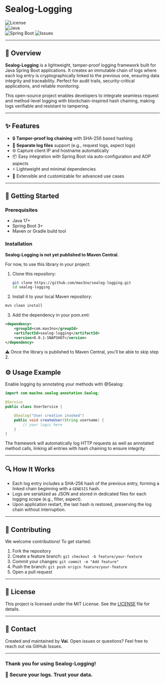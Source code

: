 # Sealog-Logging

![License](https://img.shields.io/badge/license-MIT-green)  
![Java](https://img.shields.io/badge/language-Java-blue)  
![Spring Boot](https://img.shields.io/badge/framework-Spring%20Boot-brightgreen)
![Issues](https://img.shields.io/github/issues/max3no/sealog-logging)

---

## 🔗 Overview

**Sealog-Logging** is a lightweight, tamper-proof logging framework built for Java Spring Boot applications. It creates an immutable chain of logs where each log entry is cryptographically linked to the previous one, ensuring data integrity and traceability. Perfect for audit trails, security-critical applications, and reliable monitoring.

This open-source project enables developers to integrate seamless request and method-level logging with blockchain-inspired hash chaining, making logs verifiable and resistant to tampering.

---

## ✨ Features

- 🔒 **Tamper-proof log chaining** with SHA-256 based hashing
- 📝 **Separate log files** support (e.g., request logs, aspect logs)
- 🌐 Capture client IP and hostname automatically
- 📦 Easy integration with Spring Boot via auto-configuration and AOP aspects
- ⚡ Lightweight and minimal dependencies
- 🔧 Extensible and customizable for advanced use cases

---

## 🚀 Getting Started

### Prerequisites

- Java 17+
- Spring Boot 3+
- Maven or Gradle build tool

### Installation

**Sealog-Logging is not yet published to Maven Central.**

For now, to use this library in your project:

1. Clone this repository:
   ```bash
   git clone https://github.com/max3no/sealog-logging.git
   cd sealog-logging
2. Install it to your local Maven repository:

```bash
mvn clean install
```

3. Add the dependency in your pom.xml:

```xml
<dependency>
    <groupId>com.max3no</groupId>
    <artifactId>sealog-logging</artifactId>
    <version>0.0.1-SNAPSHOT</version>
</dependency>
```
⚠️ Once the library is published to Maven Central, you’ll be able to skip step 2.


## ⚙️ Usage Example
Enable logging by annotating your methods with @Sealog:
```java
import com.max3no.sealog.annotation.Sealog;

@Service
public class UserService {

    @Sealog("User creation invoked")
    public void createUser(String username) {
        // your logic here
    }
}
```
<p>The framework will automatically log HTTP requests as well as annotated method calls, linking all entries with hash chaining to ensure integrity.</p>
<hr/>
<h2>🔍 How It Works</h2>
<ul>
  <li>Each log entry includes a SHA-256 hash of the previous entry, forming a linked chain beginning with a <code>GENESIS</code> hash.</li>
  <li>Logs are serialized as JSON and stored in dedicated files for each logging scope (e.g., filter, aspect).</li>
  <li>Upon application restart, the last hash is restored, preserving the log chain without interruption.</li>
</ul>

<hr/>

<h2>🤝 Contributing</h2>

<p>We welcome contributions! To get started:</p>

<ol>
  <li>Fork the repository</li>
  <li>Create a feature branch: <code>git checkout -b feature/your-feature</code></li>
  <li>Commit your changes: <code>git commit -m "Add feature"</code></li>
  <li>Push the branch: <code>git push origin feature/your-feature</code></li>
  <li>Open a pull request</li>
</ol>

<hr/>

<h2>📄 License</h2>

<p>This project is licensed under the MIT License. See the <a href="LICENSE">LICENSE</a> file for details.</p>

<hr/>

<h2>💬 Contact</h2>

<p>Created and maintained by <strong>Vai</strong>. Open issues or questions? Feel free to reach out via GitHub Issues.</p>

<hr/>

<h3>Thank you for using Sealog-Logging!<br/>

🔐 Secure your logs. Trust your data.</h3>








